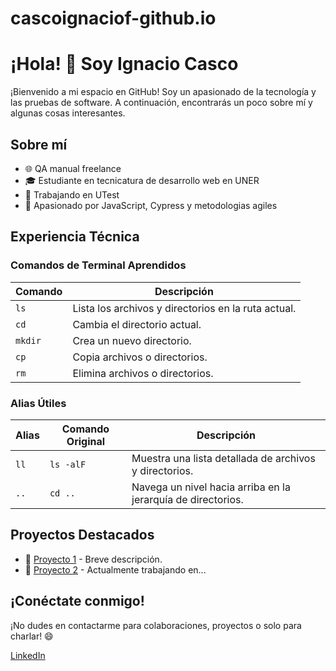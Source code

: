 # cascoignaciof-github.io
# ¡Hola! 👋 Soy Ignacio Casco

¡Bienvenido a mi espacio en GitHub! Soy un apasionado de la tecnología y las pruebas de software. A continuación, encontrarás un poco sobre mí y algunas cosas interesantes.

## Sobre mí

- 🌐 QA manual freelance
- 🎓 Estudiante en tecnicatura de desarrollo web en UNER
- 💼 Trabajando en UTest
- 🚀 Apasionado por JavaScript, Cypress y metodologias agiles

## Experiencia Técnica

### Comandos de Terminal Aprendidos

| Comando        | Descripción                                  |
| -------------- | -------------------------------------------- |
| `ls`           | Lista los archivos y directorios en la ruta actual. |
| `cd`           | Cambia el directorio actual.                  |
| `mkdir`        | Crea un nuevo directorio.                     |
| `cp`           | Copia archivos o directorios.                 |
| `rm`           | Elimina archivos o directorios.               |

### Alias Útiles

| Alias          | Comando Original                             | Descripción                                  |
| -------------- | -------------------------------------------- | -------------------------------------------- |
| `ll`           | `ls -alF`                                    | Muestra una lista detallada de archivos y directorios. |
| `..`           | `cd ..`                                      | Navega un nivel hacia arriba en la jerarquía de directorios. |

## Proyectos Destacados

- 🌟 [Proyecto 1](enlace-al-proyecto) - Breve descripción.
- 🚧 [Proyecto 2](enlace-al-proyecto) - Actualmente trabajando en...

## ¡Conéctate conmigo!

¡No dudes en contactarme para colaboraciones, proyectos o solo para charlar! 😄

[LinkedIn](https://www.linkedin.com/in/ignacio-federico-casco-06b166252/)
